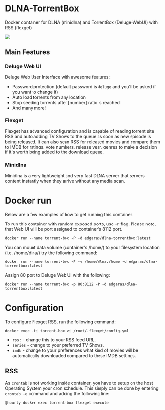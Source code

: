 # DLNA-TorrentBox
Docker container for DLNA (minidlna) and TorrentBox (Deluge-WebUI) with RSS (flexget)

[![](https://badge.imagelayers.io/edgaras/dlna-torrentbox:latest.svg)](https://imagelayers.io/?images=edgaras/dlna-torrentbox:development)

## Main Features

### Deluge Web UI
Deluge Web User Interface with awesome features:
* Password protection (default password is ``deluge`` and you'll be asked if you want to change it)
* Auto load torrents from any location
* Stop seeding torrents after [number] ratio is reached
* And many more!

### Flexget 
Flexget has advanced configuration and is capable of reading torrent site RSS and auto adding TV Shows to the queue as soon as new episode is being released. It can also scan RSS for released movies and compare them to IMDB for ratings, vote numbers, release year, genres to make a decision if it's worth being added to the download queue.

### Minidlna
Minidlna is a very lightweight and very fast DLNA server that servers content instantly when they arrive without any media scan.

# Docker run

Below are a few examples of how to get running this container.

To run this container with random exposed ports, use ``-P`` flag. Please note, that Web UI will be port assigned to container's 8112 port.

    docker run --name torrent-box -P -d edgaras/dlna-torrentbox:latest

You can mount data volume (container's /home/) to your filesystem location (i.e. /home/dlna/) try the following command:

    docker run --name torrent-box -P -v /home/dlna:/home -d edgaras/dlna-torrentbox:latest

Assign 80 port to Deluge Web UI with the following:

    docker run --name torrent-box -p 80:8112 -P -d edgaras/dlna-torrentbox:latest

# Configuration
To configure Flexget RSS, run the following command:

    docker exec -ti torrent-box vi /root/.flexget/config.yml

* ``rss:`` - change this to your RSS feed URL.
* ``series`` - change to your preferred TV Shows.
* ``imdb`` - change to your preferences what kind of movies will be automatically downloaded compared to these IMDB settings.
 
## RSS

As ``crontab`` is not working inside container, you have to setup on the host Operating System your cron schedule. This simply can be done by entering ``crontab -e`` command and adding the following line:

    @hourly docker exec torrent-box flexget execute


